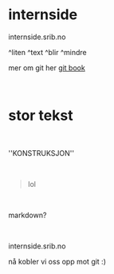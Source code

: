 ﻿# internside

internside.srib.no  

^liten ^text ^blir ^mindre  

mer om git her [git book](https://git-scm.com/book/en/v2)

&nbsp;

# stor tekst  

&nbsp;

''KONSTRUKSJON''

&nbsp;

>lol

&nbsp;

markdown?

&nbsp;

internside.srib.no


nå kobler vi oss opp mot git :)

